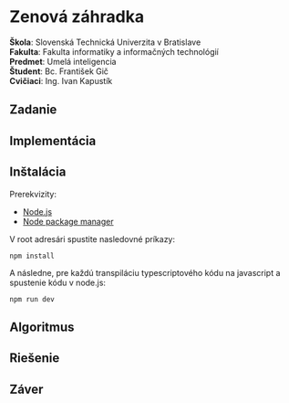 # Zenová záhradka

**Škola**: Slovenská Technická Univerzita v Bratislave <br/>
**Fakulta**: Fakulta informatiky a informačných technológií <br/>
**Predmet**: Umelá inteligencia <br/>
**Študent**: Bc. František Gič <br/>
**Cvičiaci**: Ing. Ivan Kapustík <br/>

<div style="page-break-after: always;"></div>

## Zadanie

<div style="page-break-after: always;"></div>

## Implementácia

<div style="page-break-after: always;"></div>

## Inštalácia

Prerekvizity:

-   [Node.js](https://nodejs.org)
-   [Node package manager](https://npmjs.com)

V root adresári spustite nasledovné príkazy:

```
npm install
```

A následne, pre každú transpiláciu typescriptového kódu na javascript a spustenie kódu v node.js:

```
npm run dev
```

<div style="page-break-after: always;"></div>

## Algoritmus

<div style="page-break-after: always;"></div>

## Riešenie

<div style="page-break-after: always;"></div>

## Záver

